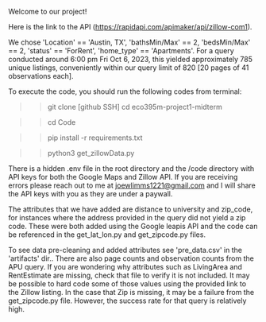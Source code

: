 Welcome to our project!

Here is the link to the API (https://rapidapi.com/apimaker/api/zillow-com1). 

We chose 'Location' == 'Austin, TX', 'bathsMin/Max' == 2, 'bedsMin/Max' == 2, 'status' == 'ForRent', 'home_type' == 'Apartments'. For a query conducted around 6:00 pm Fri Oct 6, 2023, this yielded approximately 785 unique listings, conveniently within our query limit of 820 [20 pages of 41 observations each]. 

To execute the code, you should run the following codes from terminal: 

>> git clone [github SSH]
>> cd eco395m-project1-midterm

>> cd Code  

>> pip install -r requirements.txt

>> python3 get_zillowData.py 


There is a hidden .env file in the root directory and the /code directory with API keys for both the Google Maps and Zillow API. If you are receiving errors please reach out to me at joewlimms1221@gmail.com and I will share the API keys with you as they are under a paywall.

The attributes that we have added are distance to university and zip_code, for instances where the address provided in the query did not yield a zip code.  These were both added using the Google leapis API and the code can be referenced in the get_lat_lon.py and get_zipcode.py files.

To see data pre-cleaning and added attributes see 'pre_data.csv' in the 'artifacts' dir..  There are also page counts and observation counts from the APU query.  If you are wondering why attributes such as LivingArea and RentEstimate are missing, check that file to verify it is not included.  It may be possible to hard code some of those values using the provided link to the Zillow listing.  In the case that Zip is missing, it may be a failure from the get_zipcode.py file. However, the success rate for that query is relatively high.





